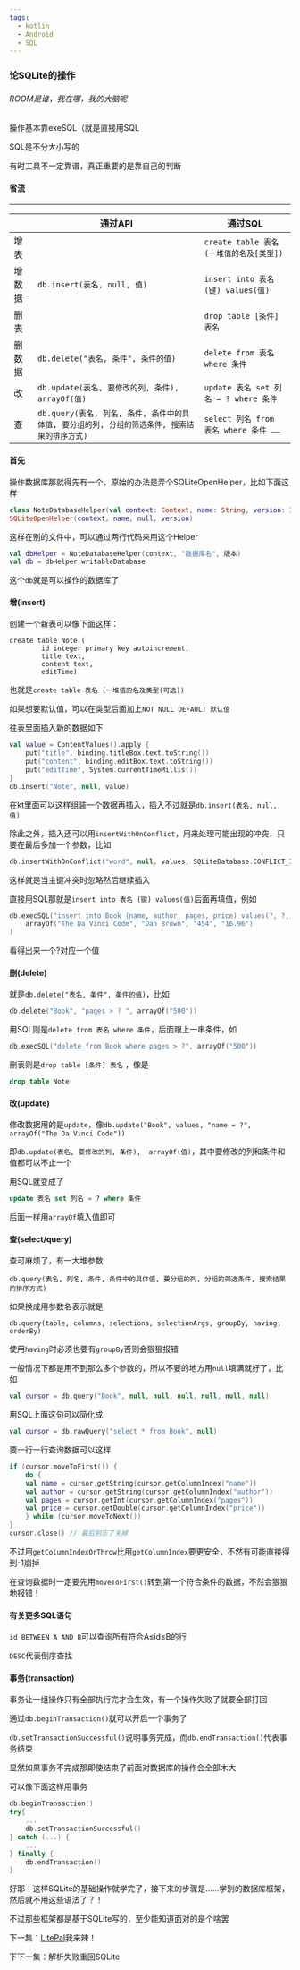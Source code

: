 ```yaml
---
tags:
  - kotlin
  - Android
  - SQL
---
```

### 论SQLite的操作

###### ROOM是谁，我在哪，我的大脑呢

操作基本靠exeSQL（就是直接用SQL

SQL是不分大小写的

有时工具不一定靠谱，真正重要的是靠自己的判断

#### 省流

------

|        | 通过API                                                      | 通过SQL                                  |
| ------ | ------------------------------------------------------------ | ---------------------------------------- |
| 增表   |                                                              | `create table 表名 (一堆值的名及[类型])` |
| 增数据 | `db.insert(表名, null, 值)`                                  | `insert into 表名 (键) values(值)`       |
| 删表   |                                                              | `drop table [条件] 表名`                 |
| 删数据 | `db.delete("表名, 条件", 条件的值)`                          | `delete from 表名 where 条件`            |
| 改     | `db.update(表名, 要修改的列, 条件),  arrayOf(值)`            | `update 表名 set 列名 = ? where 条件`    |
| 查     | `db.query(表名, 列名, 条件, 条件中的具体值, 要分组的列, 分组的筛选条件, 搜索结果的排序方式)` | `select 列名 from 表名 where 条件 ……`    |



#### 首先

操作数据库那就得先有一个，原始的办法是弄个SQLiteOpenHelper，比如下面这样

```kotlin
class NoteDatabaseHelper(val context: Context, name: String, version: Int) :
SQLiteOpenHelper(context, name, null, version)
```

这样在别的文件中，可以通过两行代码来用这个Helper

```kotlin
val dbHelper = NoteDatabaseHelper(context, "数据库名", 版本)
val db = dbHelper.writableDatabase
```

这个`db`就是可以操作的数据库了

#### 增(insert)

创建一个新表可以像下面这样：

```sqlite
create table Note (
        id integer primary key autoincrement,
        title text,
        content text,
        editTime)
```

也就是`create table 表名 (一堆值的名及类型(可选))`

如果想要默认值，可以在类型后面加上`NOT NULL DEFAULT 默认值`

往表里面插入新的数据如下

```kotlin
val value = ContentValues().apply {
    put("title", binding.titleBox.text.toString())
    put("content", binding.editBox.text.toString())
    put("editTime", System.currentTimeMillis())
}
db.insert("Note", null, value)
```

在kt里面可以这样组装一个数据再插入，插入不过就是`db.insert(表名, null, 值)`

除此之外，插入还可以用`insertWithOnConflict`，用来处理可能出现的冲突，只要在最后多加一个参数，比如

```kotlin
db.insertWithOnConflict("word", null, values, SQLiteDatabase.CONFLICT_IGNORE) // 忽略相同id
```

这样就是当主键冲突时忽略然后继续插入

直接用SQL那就是`insert into 表名 (键) values(值)`后面再填值，例如

```kotlin
db.execSQL("insert into Book (name, author, pages, price) values(?, ?, ?, ?)", 
    arrayOf("The Da Vinci Code", "Dan Brown", "454", "16.96") 
) 
```

看得出来一个?对应一个值

#### 删(delete)

就是`db.delete("表名, 条件", 条件的值)`，比如

```kotlin
db.delete("Book", "pages > ? ", arrayOf("500"))
```

用SQL则是`delete from 表名 where 条件`，后面跟上一串条件，如

```kotlin
db.execSQL("delete from Book where pages > ?", arrayOf("500")) 
```

删表则是`drop table [条件] 表名` ，像是

```sql
drop table Note
```

#### 改(update)

修改数据用的是`update`，像`db.update("Book", values, "name = ?", arrayOf("The Da Vinci Code"))` 

即`db.update(表名, 要修改的列, 条件),  arrayOf(值)`，其中要修改的列和条件和值都可以不止一个

用SQL就变成了

```sql
update 表名 set 列名 = ? where 条件
```

后面一样用`arrayOf`填入值即可

#### 查(select/query)

查可麻烦了，有一大堆参数

`db.query(表名, 列名, 条件, 条件中的具体值, 要分组的列, 分组的筛选条件, 搜索结果的排序方式)`

如果换成用参数名表示就是

`db.query(table, columns, selections, selectionArgs, groupBy, having, orderBy)`

使用`having`时必须也要有`groupBy`否则会狠狠报错

一般情况下都是用不到那么多个参数的，所以不要的地方用`null`填满就好了，比如

```kotlin
val cursor = db.query("Book", null, null, null, null, null, null)
```

用SQL上面这句可以简化成

```kotlin
val cursor = db.rawQuery("select * from Book", null) 
```

要一行一行查询数据可以这样

```kotlin
if (cursor.moveToFirst()) {
    do {
    val name = cursor.getString(cursor.getColumnIndex("name"))
    val author = cursor.getString(cursor.getColumnIndex("author"))
    val pages = cursor.getInt(cursor.getColumnIndex("pages"))
    val price = cursor.getDouble(cursor.getColumnIndex("price"))
    } while (cursor.moveToNext())
}
cursor.close() // 最后别忘了关掉
```

不过用`getColumnIndexOrThrow`比用`getColumnIndex`要更安全，不然有可能直接得到-1崩掉

在查询数据时一定要先用`moveToFirst()`转到第一个符合条件的数据，不然会狠狠地报错！

#### 有关更多SQL语句

`id BETWEEN A AND B`可以查询所有符合A≤id≤B的行

`DESC`代表倒序查找

#### 事务(transaction)

事务让一组操作只有全部执行完才会生效，有一个操作失败了就要全部打回

通过`db.beginTransaction()`就可以开启一个事务了

`db.setTransactionSuccessful()`说明事务完成，而`db.endTransaction()`代表事务结束

显然如果事务不完成那即使结束了前面对数据库的操作会全部木大

可以像下面这样用事务

```kotlin
db.beginTransaction()
try{
	...
    db.setTransactionSuccessful()
} catch (...) {
	...
} finally {
    db.endTransaction()
}
```



好耶！这样SQLite的基础操作就学完了，接下来的步骤是……学别的数据库框架，然后就不用这些语法了？！

不过那些框架都是基于SQLite写的，至少能知道面对的是个啥罢

下一集：[LitePal](无法研究的LitePal.md)我来辣！

下下一集：解析失败重回SQLite

